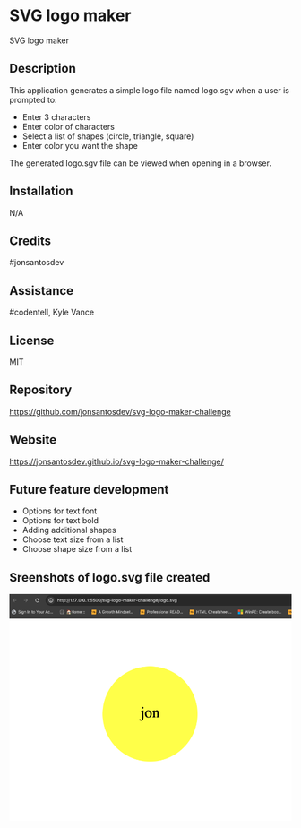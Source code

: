 # SVG logo maker
SVG logo maker

## Description
This application generates a simple logo file named logo.sgv when a user is prompted to:
* Enter 3 characters
* Enter color of characters
* Select a list of shapes (circle, triangle, square)
* Enter color you want the shape

The generated logo.sgv file can be viewed when opening in a browser.

## Installation
N/A

## Credits
#jonsantosdev

## Assistance
#codentell, Kyle Vance

## License
MIT

## Repository
https://github.com/jonsantosdev/svg-logo-maker-challenge

## Website
https://jonsantosdev.github.io/svg-logo-maker-challenge/

## Future feature development
* Options for text font
* Options for text bold
* Adding additional shapes
* Choose text size from a list
* Choose shape size from a list


## Sreenshots of logo.svg file created
![Alt text](image.png)